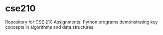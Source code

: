 # cse210
Repository for CSE 210 Assignments: Python programs demonstrating key concepts in algorithms and data structures.
